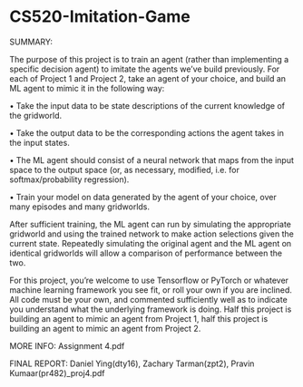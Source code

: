 # CS520-Imitation-Game

SUMMARY:

The purpose of this project is to train an agent (rather than implementing a specific decision agent) to imitate the agents we’ve build previously. For each of Project 1 and Project 2, take an agent of your choice, and build an ML agent to mimic it in the following way:

• Take the input data to be state descriptions of the current knowledge of the gridworld.

• Take the output data to be the corresponding actions the agent takes in the input states.

• The ML agent should consist of a neural network that maps from the input space to the output space (or, as necessary, modified, i.e. for softmax/probability regression).

• Train your model on data generated by the agent of your choice, over many episodes and many gridworlds.

After sufficient training, the ML agent can run by simulating the appropriate gridworld and using the trained network to make action selections given the current state. Repeatedly simulating the original agent and the ML agent on identical gridworlds will allow a comparison of performance between the two.

For this project, you’re welcome to use Tensorflow or PyTorch or whatever machine learning framework you see fit, or roll your own if you are inclined. All code must be your own, and commented sufficiently well as to indicate you understand what the underlying framework is doing. Half this project is building an agent to mimic an agent from Project 1, half this project is building an agent to mimic an agent from Project 2.

MORE INFO: Assignment 4.pdf

FINAL REPORT: Daniel Ying(dty16), Zachary Tarman(zpt2), Pravin Kumaar(pr482)_proj4.pdf
